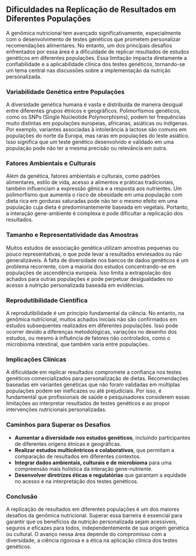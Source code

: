 
## Dificuldades na Replicação de Resultados em Diferentes Populações

A genômica nutricional tem avançado significativamente, especialmente com o desenvolvimento de testes genéticos que prometem personalizar recomendações alimentares. No entanto, um dos principais desafios enfrentados por essa área é a dificuldade de replicar resultados de estudos genéticos em diferentes populações. Essa limitação impacta diretamente a confiabilidade e a aplicabilidade clínica dos testes genéticos, tornando-se um tema central nas discussões sobre a implementação da nutrição personalizada.

### Variabilidade Genética entre Populações

A diversidade genética humana é vasta e distribuída de maneira desigual entre diferentes grupos étnicos e geográficos. Polimorfismos genéticos, como os SNPs (Single Nucleotide Polymorphisms), podem ter frequências muito distintas em populações europeias, africanas, asiáticas ou indígenas. Por exemplo, variantes associadas à intolerância à lactose são comuns em populações do norte da Europa, mas raras em populações do leste asiático. Isso significa que um teste genético desenvolvido e validado em uma população pode não ter a mesma precisão ou relevância em outra.

### Fatores Ambientais e Culturais

Além da genética, fatores ambientais e culturais, como padrões alimentares, estilo de vida, acesso a alimentos e práticas tradicionais, também influenciam a expressão gênica e a resposta aos nutrientes. Um polimorfismo que aumenta o risco de obesidade em uma população com dieta rica em gorduras saturadas pode não ter o mesmo efeito em uma população cuja dieta é predominantemente baseada em vegetais. Portanto, a interação gene-ambiente é complexa e pode dificultar a replicação dos resultados.

### Tamanho e Representatividade das Amostras

Muitos estudos de associação genética utilizam amostras pequenas ou pouco representativas, o que pode levar a resultados enviesados ou não generalizáveis. A falta de diversidade nos bancos de dados genéticos é um problema recorrente, com a maioria dos estudos concentrando-se em populações de ascendência europeia. Isso limita a extrapolação dos achados para outras populações e pode perpetuar desigualdades no acesso à nutrição personalizada baseada em evidências.

### Reprodutibilidade Científica

A reprodutibilidade é um princípio fundamental da ciência. No entanto, na genômica nutricional, muitos achados iniciais não são confirmados em estudos subsequentes realizados em diferentes populações. Isso pode ocorrer devido a diferenças metodológicas, variações no desenho dos estudos, ou mesmo à influência de fatores não controlados, como o microbioma intestinal, que também varia entre populações.

### Implicações Clínicas

A dificuldade em replicar resultados compromete a confiança nos testes genéticos comercializados para personalização de dietas. Recomendações baseadas em variantes genéticas que não foram validadas em múltiplas populações podem ser ineficazes ou até prejudiciais. Por isso, é fundamental que profissionais de saúde e pesquisadores considerem essas limitações ao interpretar resultados de testes genéticos e ao propor intervenções nutricionais personalizadas.

### Caminhos para Superar os Desafios

- **Aumentar a diversidade nos estudos genéticos**, incluindo participantes de diferentes origens étnicas e geográficas.
- **Realizar estudos multicêntricos e colaborativos**, que permitam a comparação de resultados em diferentes contextos.
- **Integrar dados ambientais, culturais e de microbioma** para uma compreensão mais holística da interação gene-nutriente.
- **Desenvolver diretrizes éticas e regulatórias** que garantam a equidade no acesso e na interpretação dos testes genéticos.

### Conclusão

A replicação de resultados em diferentes populações é um dos maiores desafios da genômica nutricional. Superar essa barreira é essencial para garantir que os benefícios da nutrição personalizada sejam acessíveis, seguros e eficazes para todos, independentemente de sua origem genética ou cultural. O avanço nessa área depende do compromisso com a diversidade, a ciência rigorosa e a ética na aplicação clínica dos testes genéticos.
```
